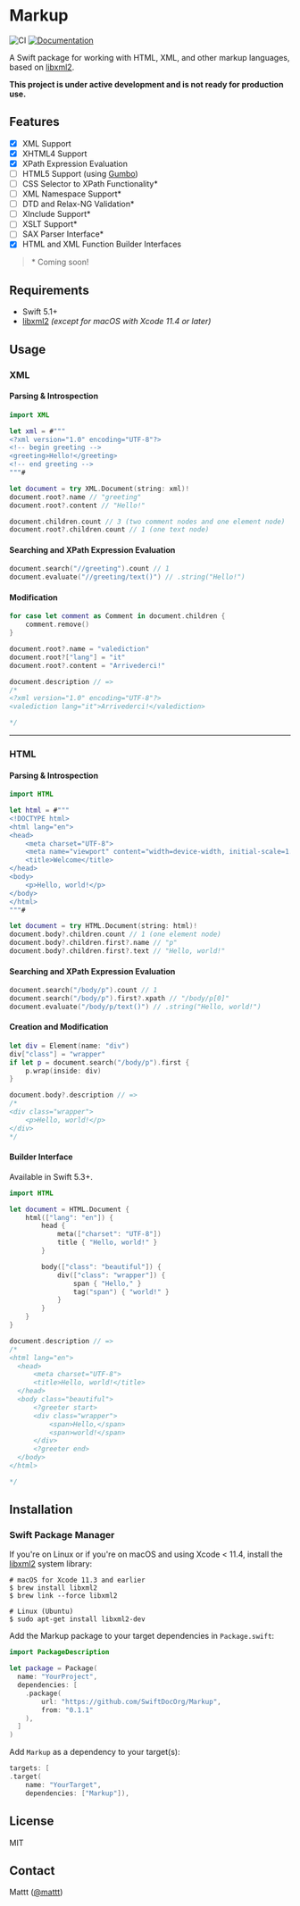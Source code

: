 # Markup

![CI][ci badge]
[![Documentation][documentation badge]][documentation]

A Swift package for working with HTML, XML, and other markup languages,
based on [libxml2][libxml2].

**This project is under active development and is not ready for production use.**

## Features

- [x] XML Support
- [x] XHTML4 Support
- [x] XPath Expression Evaluation
- [ ] HTML5 Support (using [Gumbo][gumbo])
- [ ] CSS Selector to XPath Functionality*
- [ ] XML Namespace Support*
- [ ] DTD and Relax-NG Validation*
- [ ] XInclude Support*
- [ ] XSLT Support*
- [ ] SAX Parser Interface*
- [x] HTML and XML Function Builder Interfaces

> \* Coming soon!

## Requirements

- Swift 5.1+
- [libxml2][libxml2] _(except for macOS with Xcode 11.4 or later)_

## Usage

### XML

#### Parsing & Introspection

```swift
import XML

let xml = #"""
<?xml version="1.0" encoding="UTF-8"?>
<!-- begin greeting -->
<greeting>Hello!</greeting>
<!-- end greeting -->
"""#

let document = try XML.Document(string: xml)!
document.root?.name // "greeting"
document.root?.content // "Hello!"

document.children.count // 3 (two comment nodes and one element node)
document.root?.children.count // 1 (one text node)
```

#### Searching and XPath Expression Evaluation

```swift
document.search("//greeting").count // 1
document.evaluate("//greeting/text()") // .string("Hello!")
```

#### Modification

```swift
for case let comment as Comment in document.children {
    comment.remove()
}

document.root?.name = "valediction"
document.root?["lang"] = "it"
document.root?.content = "Arrivederci!"

document.description // =>
/*
<?xml version="1.0" encoding="UTF-8"?>
<valediction lang="it">Arrivederci!</valediction>

*/
```

* * *

### HTML

#### Parsing & Introspection

```swift
import HTML

let html = #"""
<!DOCTYPE html>
<html lang="en">
<head>
    <meta charset="UTF-8">
    <meta name="viewport" content="width=device-width, initial-scale=1.0">
    <title>Welcome</title>
</head>
<body>
    <p>Hello, world!</p>
</body>
</html>
"""#

let document = try HTML.Document(string: html)!
document.body?.children.count // 1 (one element node)
document.body?.children.first?.name // "p"
document.body?.children.first?.text // "Hello, world!"
```

#### Searching and XPath Expression Evaluation

```swift
document.search("/body/p").count // 1
document.search("/body/p").first?.xpath // "/body/p[0]"
document.evaluate("/body/p/text()") // .string("Hello, world!")
```

#### Creation and Modification

```swift
let div = Element(name: "div")
div["class"] = "wrapper"
if let p = document.search("/body/p").first {
    p.wrap(inside: div)
}

document.body?.description // =>
/*
<div class="wrapper">
    <p>Hello, world!</p>
</div>
*/
```

#### Builder Interface

Available in Swift 5.3+.

```swift
import HTML

let document = HTML.Document {
    html(["lang": "en"]) {
        head {
            meta(["charset": "UTF-8"])
            title { "Hello, world!" }
        }

        body(["class": "beautiful"]) {
            div(["class": "wrapper"]) {
                span { "Hello," }
                tag("span") { "world!" }
            }
        }
    }
}

document.description // =>
/*
<html lang="en">
  <head>
      <meta charset="UTF-8">
      <title>Hello, world!</title>
  </head>
  <body class="beautiful">
      <?greeter start>
      <div class="wrapper">
          <span>Hello,</span>
          <span>world!</span>
      </div>
      <?greeter end>
  </body>
</html>

*/
```

## Installation

### Swift Package Manager

If you're on Linux or if you're on macOS and using Xcode < 11.4,
install the [libxml2][libxml2] system library:

```terminal
# macOS for Xcode 11.3 and earlier
$ brew install libxml2
$ brew link --force libxml2

# Linux (Ubuntu)
$ sudo apt-get install libxml2-dev
```

Add the Markup package to your target dependencies in `Package.swift`:

```swift
import PackageDescription

let package = Package(
  name: "YourProject",
  dependencies: [
    .package(
        url: "https://github.com/SwiftDocOrg/Markup",
        from: "0.1.1"
    ),
  ]
)
```

Add `Markup` as a dependency to your target(s):

```swift
targets: [
.target(
    name: "YourTarget",
    dependencies: ["Markup"]),
```

## License

MIT

## Contact

Mattt ([@mattt](https://twitter.com/mattt))

[libxml2]: http://xmlsoft.org
[gumbo]: https://github.com/google/gumbo-parser
[ci badge]: https://github.com/SwiftDocOrg/Markup/workflows/CI/badge.svg
[documentation badge]: https://github.com/SwiftDocOrg/Markup/workflows/Documentation/badge.svg
[documentation]: https://github.com/SwiftDocOrg/Markup/wiki
